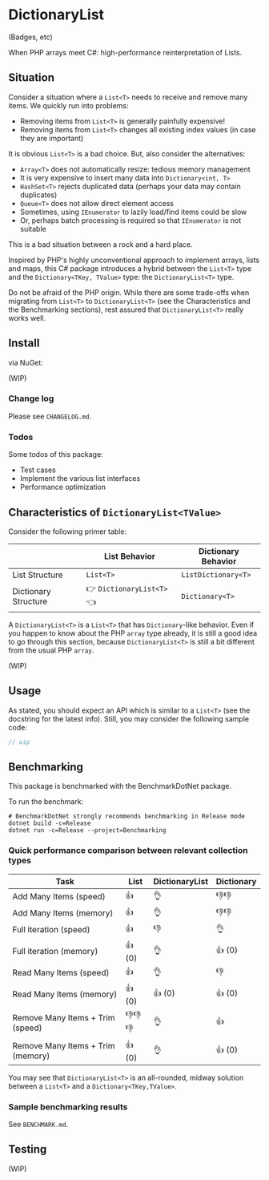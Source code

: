 # DictionaryList
(Badges, etc)

When PHP arrays meet C#: high-performance reinterpretation of Lists.

## Situation
Consider a situation where a `List<T>` needs to receive and remove many items. We quickly run into problems:
- Removing items from `List<T>` is generally painfully expensive!
- Removing items from `List<T>` changes all existing index values (in case they are important)

It is obvious `List<T>` is a bad choice. But, also consider the alternatives:
- `Array<T>` does not automatically resize: tedious memory management
- It is very expensive to insert many data into `Dictionary<int, T>`
- `HashSet<T>` rejects duplicated data (perhaps your data may contain duplicates)
- `Queue<T>` does not allow direct element access
- Sometimes, using `IEnumerator` to lazily load/find items could be slow
- Or, perhaps batch processing is required so that `IEnumerator` is not suitable

This is a bad situation between a rock and a hard place.

Inspired by PHP's highly unconventional approach to implement arrays, lists and maps,
this C# package introduces a hybrid between the `List<T>` type and the `Dictionary<TKey, TValue>` type: the `DictionaryList<T>` type.

Do not be afraid of the PHP origin.
While there are some trade-offs when migrating from `List<T>` to `DictionaryList<T>` (see the Characteristics and the Benchmarking sections),
rest assured that `DictionaryList<T>` really works well.

## Install
via NuGet:

(WIP)

### Change log
Please see `CHANGELOG.md`.

### Todos
Some todos of this package:
- Test cases
- Implement the various list interfaces
- Performance optimization

## Characteristics of `DictionaryList<TValue>`
Consider the following primer table:

|                      | List Behavior             | Dictionary Behavior |
|----------------------|---------------------------|---------------------|
| List Structure       | `List<T>`                 | `ListDictionary<T>` |
| Dictionary Structure | 👉 `DictionaryList<T>` 👈 | `Dictionary<T>`     |

A `DictionaryList<T>` is a `List<T>` that has `Dictionary`-like behavior.
Even if you happen to know about the PHP `array` type already, it is still a good idea to go through this section, 
because `DictionaryList<T>` is still a bit different from the usual PHP `array`.

(WIP)

## Usage
As stated, you should expect an API which is similar to a `List<T>` (see the docstring for the latest info).
Still, you may consider the following sample code:

```csharp
// wip
```

## Benchmarking
This package is benchmarked with the BenchmarkDotNet package.

To run the benchmark:

```shell
# BenchmarkDotNet strongly recommends benchmarking in Release mode
dotnet build -c=Release
dotnet run -c=Release --project=Benchmarking
```

### Quick performance comparison between relevant collection types
| Task                              | List   | DictionaryList | Dictionary |
|-----------------------------------|--------|----------------|------------|
| Add Many Items (speed)            | 👍     | 👌             | 👎👎       |
| Add Many Items (memory)           | 👍     | 👌             | 👎👎       |
| Full iteration (speed)            | 👍     | 👎             | 👌         |
| Full iteration (memory)           | 👍 (0) | 👌             | 👍 (0)     |
| Read Many Items (speed)           | 👍     | 👌             | 👎         |
| Read Many Items (memory)          | 👍 (0) | 👍 (0)         | 👍 (0)     |
| Remove Many Items + Trim (speed)  | 👎👎👎 | 👌             | 👍         |
| Remove Many Items + Trim (memory) | 👍 (0) | 👌             | 👍 (0)     |

You may see that `DictionaryList<T>` is an all-rounded, midway solution between a `List<T>` and a `Dictionary<TKey,TValue>`. 

### Sample benchmarking results
See `BENCHMARK.md`.

## Testing
(WIP)
